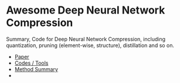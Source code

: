 # Awesome Deep Neural Network Compression
Summary, Code for Deep Neural Network Compression, including quantization, pruning (element-wise, structure), distillation and so on.

* [Paper](./Paper/PaperSummary.md)
* [Codes / Tools](./Codes)
* [Method Summary](./Summary/MethodSummary.md)
* 

## 